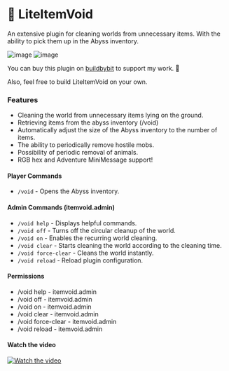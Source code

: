 # 💜 LiteItemVoid
An extensive plugin for cleaning worlds from unnecessary items. With the ability to pick them up in the Abyss inventory.

![image](https://github.com/Rollczi/LiteItemVoid/assets/49173834/cb27c431-0613-43d3-bb3b-950cbd0d0d07)
![image](https://github.com/Rollczi/LiteItemVoid/assets/49173834/5d4be68e-61f7-4e97-8032-c3f94b3d9b92)

You can buy this plugin on [buildbybit](https://builtbybit.com/resources/liteitemvoid.23200/?ref=discover) to support my work. 💜 

Also, feel free to build LiteItemVoid on your own.

### Features
- Cleaning the world from unnecessary items lying on the ground.
- Retrieving items from the abyss inventory (/void)
- Automatically adjust the size of the Abyss inventory to the number of items.
- The ability to periodically remove hostile mobs.
- Possibility of periodic removal of animals.
- RGB hex and Adventure MiniMessage support!

#### Player Commands
- `/void` - Opens the Abyss inventory.

#### Admin Commands (itemvoid.admin)
- `/void help` - Displays helpful commands. 
- `/void off` - Turns off the circular cleanup of the world.
- `/void on` - Enables the recurring world cleaning.
- `/void clear` - Starts cleaning the world according to the cleaning time.
- `/void force-clear` - Cleans the world instantly.
- `/void reload` - Reload plugin configuration.

#### Permissions
- /void help - itemvoid.admin
- /void off - itemvoid.admin
- /void on - itemvoid.admin
- /void clear - itemvoid.admin
- /void force-clear - itemvoid.admin
- /void reload - itemvoid.admin

#### Watch the video

[![Watch the video](https://img.youtube.com/vi/84fh1m8YLG0/0.jpg)](https://www.youtube.com/watch?v=84fh1m8YLG0&ab_channel=Rollczi)
